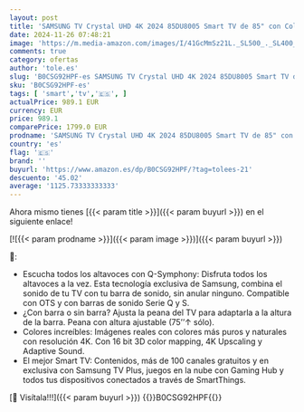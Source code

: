 ```yaml
---
layout: post
title: 'SAMSUNG TV Crystal UHD 4K 2024 85DU8005 Smart TV de 85" con Colores increíbles  el Mejor Smart TV  Peana con Altura Ajustable y con Todos los Altavoces a la Vez con Q-Symphony'
date: 2024-11-26 07:48:21
image: 'https://m.media-amazon.com/images/I/41GcMmSz21L._SL500_._SL400_.jpg'
comments: true
category: ofertas
author: 'tole.es'
slug: 'B0CSG92HPF-es SAMSUNG TV Crystal UHD 4K 2024 85DU8005 Smart TV de 85"...'
sku: 'B0CSG92HPF-es'
tags: [ 'smart','tv','🇪🇸', ]
actualPrice: 989.1 EUR
currency: EUR
price: 989.1
comparePrice: 1799.0 EUR
prodname: 'SAMSUNG TV Crystal UHD 4K 2024 85DU8005 Smart TV de 85" con Colores increíbles  el Mejor Smart TV  Peana con Altura Ajustable y con Todos los Altavoces a la Vez con Q-Symphony'
country: 'es'
flag: '🇪🇸'
brand: ''
buyurl: 'https://www.amazon.es/dp/B0CSG92HPF/?tag=tolees-21'
descuento: '45.02'
average: '1125.73333333333'
---
```


Ahora mismo tienes [{{< param title >}}]({{< param buyurl >}}) en el siguiente enlace!

[![{{< param prodname >}}]({{< param image >}})]({{< param buyurl >}})

🔎:

- Escucha todos los altavoces con Q-Symphony: Disfruta todos los altavoces a la vez. Esta tecnología exclusiva de Samsung, combina el sonido de tu TV con tu barra de sonido, sin anular ninguno. Compatible con OTS y con barras de sonido Serie Q y S.
- ¿Con barra o sin barra? Ajusta la peana del TV para adaptarla a la altura de la barra. Peana con altura ajustable (75’’↑ sólo).
- Colores increíbles: Imágenes reales con colores más puros y naturales con resolución 4K. Con 16 bit 3D color mapping, 4K Upscaling y Adaptive Sound.
- El mejor Smart TV: Contenidos, más de 100 canales gratuitos y en exclusiva con Samsung TV Plus, juegos en la nube con Gaming Hub y todos tus dispositivos conectados a través de SmartThings.

[🛒 Visítala!!!]({{< param buyurl >}})
{{<world>}}B0CSG92HPF{{</world>}}
